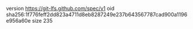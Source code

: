 version https://git-lfs.github.com/spec/v1
oid sha256:1f776feff2dd823a4711d8eb8287249e237b643567787cad900a1196e956a60e
size 235
